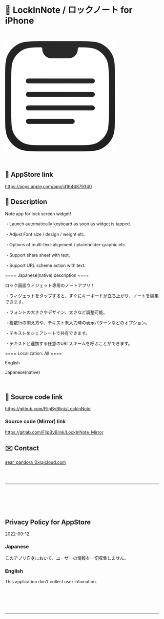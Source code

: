 # 📱 LockInNote / ロックノート for iPhone

<br>

![画像](LockInNote/Assets.xcassets/ClipedIcon.imageset/360.png)

<br>

## 🔗 AppStore link

https://apps.apple.com/app/id1644879340


<!-- Manually sync below text between "/README.md(here)" and "Localizable.strings" and "AppStoreConnect/_/Description". -->

## 📄 Description

<!--==== English description ====-->

Note app for lock screen widget!

・Launch automatically keyboard as soon as widget is tapped.

・Adjust Font size / design / weight etc.

・Options of multi-text-alignment / placeholder-graphic etc.

・Support share sheet with text.

・Support URL scheme action with text.


==== Japanese(native) description ====

ロック画面ウィジェット専用のノートアプリ！

・ウィジェットをタップすると、すぐにキーボードが立ち上がり、ノートを編集できます。

・フォントの大きさやデザイン、太さなど調整可能。

・複数行の揃え方や、テキスト未入力時の表示パターンなどのオプション。

・テキストをシェアシートで共有できます。

・テキストと連携する任意のURLスキームを呼ぶことができます。


==== Localization: All ====

English

Japanese(native)


<br>


## 🧰 Source code link

https://github.com/FlipByBlink/LockInNote


### Source code (Mirror) link

https://gitlab.com/FlipByBlink/LockInNote_Mirror


## ✉️ Contact

sear_pandora_0x@icloud.com




<br>

<br>

------

<br>

<br>

<br>

<br>


## Privacy Policy for AppStore


2022-09-12


### Japanese

このアプリ自身において、ユーザーの情報を一切収集しません。


### English

This application don't collect user infomation.


<br>

<br>

<br>

<br>

------

<br>

<br>


<!-- URL "Support page for AppStore" -->
<!-- https://flipbyblink.github.io/LockInNote/ -->

<!-- URL "Privacy Policy for AppStore" -->
<!-- https://flipbyblink.github.io/LockInNote/#privacy-policy-for-appstore -->
